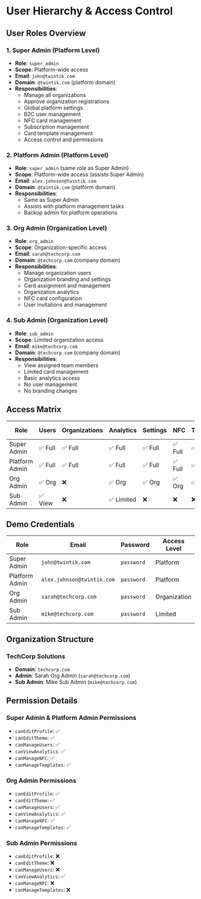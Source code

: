 # User Hierarchy & Access Control

## User Roles Overview

### 1. Super Admin (Platform Level)
- **Role**: `super_admin`
- **Scope**: Platform-wide access
- **Email**: `john@twintik.com`
- **Domain**: `@twintik.com` (platform domain)
- **Responsibilities**:
  - Manage all organizations
  - Approve organization registrations
  - Global platform settings
  - B2C user management
  - NFC card management
  - Subscription management
  - Card template management
  - Access control and permissions

### 2. Platform Admin (Platform Level)
- **Role**: `super_admin` (same role as Super Admin)
- **Scope**: Platform-wide access (assists Super Admin)
- **Email**: `alex.johnson@twintik.com`
- **Domain**: `@twintik.com` (platform domain)
- **Responsibilities**:
  - Same as Super Admin
  - Assists with platform management tasks
  - Backup admin for platform operations

### 3. Org Admin (Organization Level)
- **Role**: `org_admin`
- **Scope**: Organization-specific access
- **Email**: `sarah@techcorp.com`
- **Domain**: `@techcorp.com` (company domain)
- **Responsibilities**:
  - Manage organization users
  - Organization branding and settings
  - Card assignment and management
  - Organization analytics
  - NFC card configuration
  - User invitations and management

### 4. Sub Admin (Organization Level)
- **Role**: `sub_admin`
- **Scope**: Limited organization access
- **Email**: `mike@techcorp.com`
- **Domain**: `@techcorp.com` (company domain)
- **Responsibilities**:
  - View assigned team members
  - Limited card management
  - Basic analytics access
  - No user management
  - No branding changes

## Access Matrix

| Role | Users | Organizations | Analytics | Settings | NFC | Templates | B2C Users | Subscriptions |
|------|-------|---------------|-----------|----------|-----|-----------|-----------|---------------|
| Super Admin | ✅ Full | ✅ Full | ✅ Full | ✅ Full | ✅ Full | ✅ Full | ✅ Full | ✅ Full |
| Platform Admin | ✅ Full | ✅ Full | ✅ Full | ✅ Full | ✅ Full | ✅ Full | ✅ Full | ✅ Full |
| Org Admin | ✅ Org | ❌ | ✅ Org | ✅ Org | ✅ Org | ✅ Org | ❌ | ❌ |
| Sub Admin | ✅ View | ❌ | ✅ Limited | ❌ | ❌ | ❌ | ❌ | ❌ |

## Demo Credentials

| Role | Email | Password | Access Level |
|------|-------|----------|--------------|
| Super Admin | `john@twintik.com` | `password` | Platform |
| Platform Admin | `alex.johnson@twintik.com` | `password` | Platform |
| Org Admin | `sarah@techcorp.com` | `password` | Organization |
| Sub Admin | `mike@techcorp.com` | `password` | Limited |

## Organization Structure

### TechCorp Solutions
- **Domain**: `techcorp.com`
- **Admin**: Sarah Org Admin (`sarah@techcorp.com`)
- **Sub Admin**: Mike Sub Admin (`mike@techcorp.com`)

## Permission Details

### Super Admin & Platform Admin Permissions
- `canEditProfile`: ✅
- `canEditTheme`: ✅
- `canManageUsers`: ✅
- `canViewAnalytics`: ✅
- `canManageNFC`: ✅
- `canManageTemplates`: ✅

### Org Admin Permissions
- `canEditProfile`: ✅
- `canEditTheme`: ✅
- `canManageUsers`: ✅
- `canViewAnalytics`: ✅
- `canManageNFC`: ✅
- `canManageTemplates`: ✅

### Sub Admin Permissions
- `canEditProfile`: ❌
- `canEditTheme`: ❌
- `canManageUsers`: ❌
- `canViewAnalytics`: ✅
- `canManageNFC`: ❌
- `canManageTemplates`: ❌ 